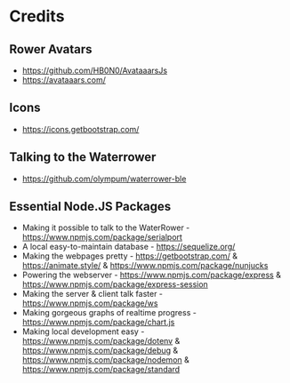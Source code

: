# Credits

## Rower Avatars
* https://github.com/HB0N0/AvataaarsJs
* https://avataaars.com/

## Icons
* https://icons.getbootstrap.com/

## Talking to the Waterrower
* https://github.com/olympum/waterrower-ble

## Essential Node.JS Packages
* Making it possible to talk to the WaterRower - https://www.npmjs.com/package/serialport
* A local easy-to-maintain database - https://sequelize.org/
* Making the webpages pretty - https://getbootstrap.com/ & https://animate.style/ & https://www.npmjs.com/package/nunjucks
* Powering the webserver - https://www.npmjs.com/package/express & https://www.npmjs.com/package/express-session
* Making the server & client talk faster - https://www.npmjs.com/package/ws
* Making gorgeous graphs of realtime progress - https://www.npmjs.com/package/chart.js
* Making local development easy - https://www.npmjs.com/package/dotenv & https://www.npmjs.com/package/debug & https://www.npmjs.com/package/nodemon & https://www.npmjs.com/package/standard